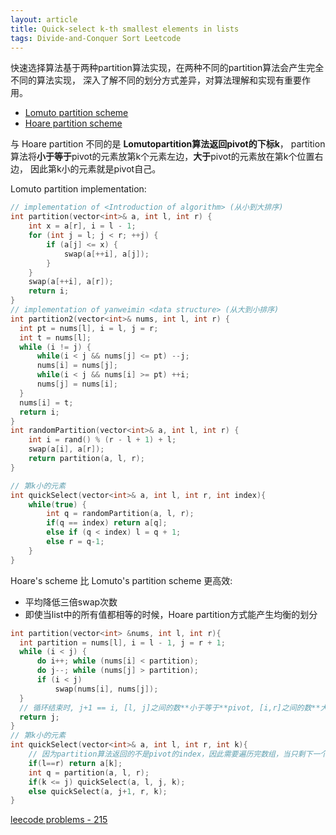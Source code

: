 ```yaml
---
layout: article
title: Quick-select k-th smallest elements in lists
tags: Divide-and-Conquer Sort Leetcode
---
```


快速选择算法基于两种partition算法实现，在两种不同的partition算法会产生完全不同的算法实现， 深入了解不同的划分方式差异，对算法理解和实现有重要作用。

<!--more-->


- [Lomuto partition scheme](https://en.wikipedia.org/wiki/Quickselect)
- [Hoare partition scheme](https://en.wikipedia.org/wiki/Quicksort#Hoare_partition_scheme)



与 Hoare partition 不同的是 **Lomutopartition算法返回pivot的下标k**，
partition算法将**小于等于**pivot的元素放第k个元素左边，**大于**pivot的元素放在第k个位置右边，
因此第k小的元素就是pivot自己。


Lomuto partition implementation:
```c++
// implementation of <Introduction of algorithm> (从小到大排序)
int partition(vector<int>& a, int l, int r) {
    int x = a[r], i = l - 1;
    for (int j = l; j < r; ++j) {
        if (a[j] <= x) {
            swap(a[++i], a[j]);
        }
    }
    swap(a[++i], a[r]);
    return i;
}
// implementation of yanweimin <data structure> (从大到小排序)
int partition2(vector<int>& nums, int l, int r) {
  int pt = nums[l], i = l, j = r;
  int t = nums[l];
  while (i != j) {
      while(i < j && nums[j] <= pt) --j;
      nums[i] = nums[j];
      while(i < j && nums[i] >= pt) ++i;
      nums[j] = nums[i];
  }
  nums[i] = t;
  return i;
}
int randomPartition(vector<int>& a, int l, int r) {
    int i = rand() % (r - l + 1) + l;
    swap(a[i], a[r]);
    return partition(a, l, r);
}

// 第k小的元素
int quickSelect(vector<int>& a, int l, int r, int index){
    while(true) {
        int q = randomPartition(a, l, r);
        if(q == index) return a[q];
        else if (q < index) l = q + 1;
        else r = q-1;
    }
}
```

Hoare's scheme 比 Lomuto's partition scheme 更高效:

- 平均降低三倍swap次数
- 即使当list中的所有值都相等的时候，Hoare partition方式能产生均衡的划分

```c++
int partition(vector<int> &nums, int l, int r){
  int partition = nums[l], i = l - 1, j = r + 1;
  while (i < j) {
      do i++; while (nums[i] < partition);
      do j--; while (nums[j] > partition);
      if (i < j)
          swap(nums[i], nums[j]);
  }
  // 循环结束时, j+1 == i, [l, j]之间的数**小于等于**pivot, [i,r]之间的数**大于等于**pivot
  return j;
}
// 第k小的元素
int quickSelect(vector<int>& a, int l, int r, int k){
    // 因为partition算法返回的不是pivot的index，因此需要遍历完数组，当只剩下一个元素时，就是第k小的元素
    if(l==r) return a[k];
    int q = partition(a, l, r);
    if(k <= j) quickSelect(a, l, j, k);
    else quickSelect(a, j+1, r, k);
}

```

[leecode problems - 215](https://leetcode.cn/problems/kth-largest-element-in-an-array/description/?envType=study-plan-v2&envId=top-interview-150)